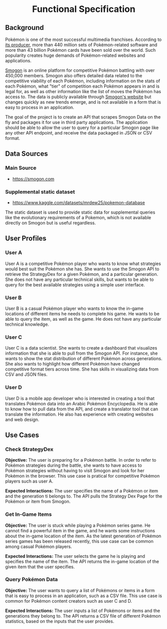 <h1 align="center"> Functional Specification </h1>

## Background
Pokémon is one of the most successful multimedia franchises. According to [its producer](https://corporate.Pokemon.co.jp/en/aboutus/figures/), more than 440 million sets of Pokémon-related software and more than 43 billion Pokémon cards have been sold over the world. Such popularity creates huge demands of Pokémon-related websites and applications.

[Smogon](https://smogon.com) is an online platform for competitive Pokémon battling with over 450,000 members. Smogon also offers detailed data related to the competitive viability of each Pokémon, including information on the stats of each Pokémon, what "tier" of competition each Pokémon appears in and is legal for, as well as other information like the list of moves the Pokémon has access to. The data is publicly available through [Smogon's website](https://smogon.com) but changes quickly as new trends emerge, and is not available in a form that is easy to process in an application.

The goal of the project is to create an API that scrapes Smogon Data on the fly and packages it for use in third party applications. The application should be able to allow the user to query for a particular Smogon page like any other API endpoint, and receive the data packaged in JSON or CSV format.

## Data Sources
### Main Source
- https://smogon.com
### Supplemental static dataset
- https://www.kaggle.com/datasets/mrdew25/pokemon-database

The static dataset is used to provide static data for supplemental queries like the evolutionary requirements of a Pokemon, which is not available directly on Smogon but is useful regardless.

## User Profiles
### User A
User A is a competitive Pokémon player who wants to know what strategies would best suit the Pokémon she has. She wants to use the Smogon API to retrieve the StrategyDex for a given Pokémon, and a particular generation. She does not have any particular technical skills, but wants to be able to query for the best available strategies using a simple user interface.

### User B
User B is a casual Pokémon player who wants to know the in-game locations of different items he needs to complete his game. He wants to be able to query the item, as well as the game. He does not have any particular technical knowledge.

### User C
User C is a data scientist. She wants to create a dashboard that visualizes information that she is able to pull from the Smogon API. For instance, she wants to show the stat distribution of different Pokémon across generations. She also wants to highlight how different Pokémon have changed competitive format tiers across time. She has skills in visualizing data from CSV and JSON files.

### User D
User D is a mobile app developer who is interested in creating a tool that translates Pokémon data into an Arabic Pokémon Encyclopedia. He is able to know how to pull data from the API, and create a translator tool that can translate the information. He also has experience with creating websites and web design.

## Use Cases
### Check StrategyDex
**Objective:** The user is preparing for a Pokémon battle. In order to refer to Pokémon strategies during the battle, she wants to have access to Pokémon strategies without having to visit Smogon and look for her Pokémon in the browser. This use case is pratical for competitive Pokémon players such as user A.

**Expected Interactions:** The user specifies the name of a Pokémon or item and the generation ti belongs to. The API pulls the Strategy Dex Page for the Pokémon or item from Smogon.


### Get In-Game Items
**Objective:** The user is stuck while playing a Pokémon series game. He cannot find a powerful item in the game, and he wants some instructions about the in-game location of the item. As the latest generation of Pokémon series games has been released recently, this use case can be common among casual Pokémon players.

**Expected Interactions:** The user selects the game he is playing and specifies the name of the item. The API returns the in-game location of the given item that the user specifies.

### Query Pokémon Data
**Objective:** The user wants to query a list of Pokémons or items in a form that is easy to process in an application, such as a CSV file. This use case is common for Pokémon content creators such as user C and D.

**Expected Interactions:** The user inputs a list of Pokémons or items and the generations they belong to. The API returns a CSV file of different Pokémon statistics, based on the inputs that the user provides.